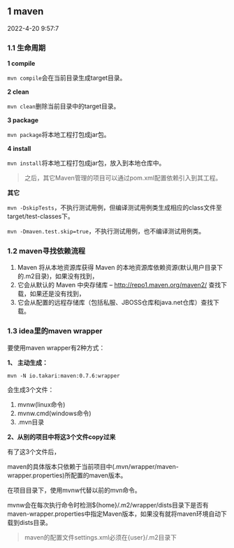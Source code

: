 ## 1 maven

2022-4-20 9:57:7

### 1.1 生命周期

**1 compile**

`mvn compile`会在当前目录生成target目录。

**2 clean**

`mvn clean`删除当前目录中的target目录。

**3 package**

`mvn package`将本地工程打包成jar包。

**4 install**

`mvn install`将本地工程打包成jar包，放入到本地仓库中。

>之后，其它Maven管理的项目可以通过pom.xml配置依赖引入到其工程。

**其它**

`mvn -DskipTests`，不执行测试用例，但编译测试用例类生成相应的class文件至target/test-classes下。

`mvn -Dmaven.test.skip=true`，不执行测试用例，也不编译测试用例类。

### 1.2 maven寻找依赖流程

1. Maven 将从本地资源库获得 Maven 的本地资源库依赖资源(默认用户目录下的.m2目录)，如果没有找到，
2. 它会从默认的 Maven 中央存储库 – http://repo1.maven.org/maven2/ 查找下载，如果还是没有找到，
3. 它会从配置的远程存储库（包括私服、JBOSS仓库和java.net仓库）查找下载。

### 1.3 idea里的maven wrapper

要使用maven wrapper有2种方式：

**1、 主动生成：**
```
mvn -N io.takari:maven:0.7.6:wrapper
```

会生成3个文件：

1. mvnw(linux命令)
2. mvnw.cmd(windows命令)
3. .mvn目录

**2、从别的项目中将这3个文件copy过来**

有了这3个文件后，

maven的具体版本只依赖于当前项目中(.mvn/wrapper/maven-wrapper.properties)所配置的maven版本。

在项目目录下，使用mvnw代替以前的mvn命令。

mvnw会在每次执行命令时检测${home}/.m2/wrapper/dists目录下是否有maven-wrapper.properties中指定Maven版本，如果没有就将maven环境自动下载到dists目录。

>maven的配置文件settings.xml必须在{user}/.m2目录下